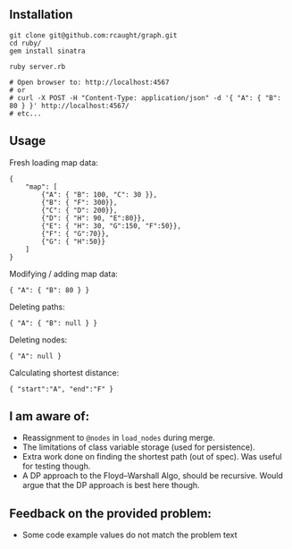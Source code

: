 
## Installation
```
git clone git@github.com:rcaught/graph.git
cd ruby/
gem install sinatra

ruby server.rb

# Open browser to: http://localhost:4567
# or
# curl -X POST -H "Content-Type: application/json" -d '{ "A": { "B": 80 } }' http://localhost:4567/
# etc...
```

## Usage
Fresh loading map data:
```
{
    "map": [
        {"A": { "B": 100, "C": 30 }},
        {"B": { "F": 300}},
        {"C": { "D": 200}},
        {"D": { "H": 90, "E":80}},
        {"E": { "H": 30, "G":150, "F":50}},
        {"F": { "G":70}},
        {"G": { "H":50}}
    ]
}
```

Modifying / adding map data:
```
{ "A": { "B": 80 } } 
```

Deleting paths:
```
{ "A": { "B": null } }
```

Deleting nodes:
```
{ "A": null }
```

Calculating shortest distance:
```
{ "start":"A", "end":"F" }
```

## I am aware of:
- Reassignment to `@nodes` in `load_nodes` during merge.
- The limitations of class variable storage (used for persistence).
- Extra work done on finding the shortest path (out of spec).  Was useful for testing though.
- A DP approach to the Floyd–Warshall Algo, should be recursive.  Would argue that the DP approach is best here though.

## Feedback on the provided problem:
- Some code example values do not match the problem text
